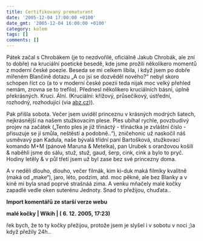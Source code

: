 ```yaml
---
title: Certifikovaný prematurant
date: '2005-12-04 17:00:00 +0100'
date_gmt: '2005-12-04 16:00:00 +0100'
category: kolem
tags: []
comments: []
---
```

<p>Pátek začal s Chrobákem (je to nezdvořilé, oficiálně Jakub Chrobák, ale zní to dobře)
na kruciální poetické besedě, kde jsme prožili
několikero momentů z moderní české poezie. Beseda se mi celkem líbila,
i když jsem po dobře mířeném Blančině dotazu &bdquo;A co jsi se dozvěděl
nového?&ldquo; nebyl skoro schopen říct co (a to v moderní české poezii teda
nijak moc velký přehled nemám, zrovna se to trefilo). Přednesl několikero kruciálních
básní, úplně překrásných. Kruci. Ální. (Kruciální: křížový, průsečíkový, ústřední,
rozhodný, rozhodující (via <a href="https://www.abz.cz">abz.cz</a>)).</p>
<p>Pak přišla sobota. Večer jsem uviděl princeznu v krásných modrých šatech,
nejkrásnější na našem stužkovacím plese. Ples ubíhal rychle, povzbudivý
projev na začátek (&bdquo;Tento ples je již třináctý - třináctka je zvláštní číslo
- přisuzuje se jí smůla, neštěstí a podobně..&ldquo;), zničehonic
už naskočil náš usměvavý pan Kadula, naše bývalá třídní paní Bartošková,
stužkovací komando M+M (pánové Maruna &amp; Metelka), pan Urubek s oranžovou
košilí &amp; naběhli jsme do sálu, stuž, stuž, gaud, šerp, cink, cink a bylo
to pryč. Hodiny letěly &amp; v půl třetí jsem už byl zase bez své princezny
doma.</p>
<p>A v neděli dlouho, dlouho, večer filmák, kim ki-duk maká filmíky kvalitně
(maká od &bdquo;make&ldquo;), jaro, léto, podzim, atd. moc pěkné, ale bez
Blanky a v kině mi byla snad poprvé strašnáá zima. A venku mňačely malé
kočky zapadlé vedle oken suterénu Jednoty. Snad to přežijou, chuďata..</p>
<div class="import-komentaru">
<p><strong>Import komentářů ze starší verze webu</strong></p>
<div class="comment">
<p style="font-weight:bold"><span class="compredmet">malé kočky</span> | <span class="comname">Wikih</span> | (&nbsp;6.&nbsp;12.&nbsp;2005,&nbsp;17:23)</p>
<p>řek bych, že to ty kočky přežijou, protože jsem je slyšel i v sobotu v noci ;)a když přežily 24h.. </p>
</div>
</div>
